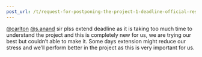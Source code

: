 ```yaml
---
post_url: /t/request-for-postponing-the-project-1-deadline-official-response-extended/166866/8
---
```

[@carlton](/u/carlton) [@s.anand](/u/s.anand) sir plss extend deadline as it is taking too much time to understand the project and this is completely new for us, we are trying our best but couldn’t able to make it. Some days extension might reduce our stress and we’ll perform better in the project as this is very important for us.